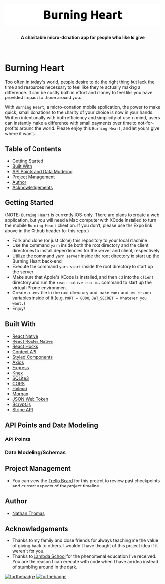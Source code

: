 <h1 align="center"><img src="./assets/readme-images/readme-header.png" alt="Burning Heart repo banner" /></h1>
<h4 align="center">A charitable micro-donation app for people who like to give</h4>
<br>

# Burning Heart

Too often in today's world, people desire to do the right thing but lack the time and resources necessary to feel like they're actually making a difference. It can be costly both in effort and money to feel like you have provided impact to those around you.

With `Burning Heart`, a micro-donation mobile application, the power to make quick, small donations to the charity of your choice is now in your hands. Written intentionally with both efficiency and simplicity of use in mind, users can instantly make a difference with small payments over time to not-for-profits around the world. Please enjoy this `Burning Heart`, and let yours give where it wants.

## Table of Contents

- [Getting Started](#getting-started)
- [Built With](#built-with)
- [API Points and Data Modeling](#api-points-and-data-modeling)
- [Project Management](#project-management)
- [Author](#author)
- [Acknowledgements](#acknowledgements)

## Getting Started

(NOTE: `Burning Heart` is currently iOS-only. There are plans to create a web application, but you will need a Mac computer with XCode installed to turn the mobile `Burning Heart` client on. If you don't, please use the Expo link above in the Github header for this repo.)

- Fork and clone (or just clone) this repository to your local machine
- Use the command `yarn` inside both the root directory and the client directories to install dependencies for the server and client, respectively
- Utilize the command `yarn server` inside the root directory to start up the Burning Heart back-end
- Execute the command `yarn start` inside the root directory to start up the server
- Make sure that Apple's XCode is installed, and then `cd` into the `client` directory and run the `react-native run-ios` command to start up the virtual iPhone environment
- Create a `.env` file in the root directory and make `PORT` and `JWT_SECRET` variables inside of it (e.g. `PORT = 8000`, `JWT_SECRET = Whatever you want.`)
- Enjoy!

## Built With

- [React Native](https://facebook.github.io/react-native/)
- [React Router Native](https://reacttraining.com/react-router/native/guides/quick-start)
- [React Hooks](https://reactjs.org/docs/hooks-intro.html)
- [Context API](https://reactjs.org/docs/context.html)
- [Styled Components](https://www.styled-components.com/)
- [Axios](https://www.npmjs.com/package/axios)
- [Express](https://expressjs.com/)
- [Knex](https://knexjs.org/)
- [SQLite3](https://www.sqlite.org/index.html)
- [CORS](https://github.com/expressjs/cors)
- [Helmet](https://helmetjs.github.io/)
- [Morgan](https://www.npmjs.com/package/morgan)
- [JSON Web Token](https://github.com/auth0/node-jsonwebtoken)
- [Bcrypt.js](https://www.npmjs.com/package/bcryptjs)
- [Stripe API](https://stripe.com/docs/api)

## API Points and Data Modeling

### API Points

### Data Modeling/Schemas

## Project Management

- You can view the [Trello Board](https://trello.com/b/YWsebwOT/burning-heart) for this project to review past checkpoints and current aspects of the project timeline

## Author

- [Nathan Thomas](https://github.com/nwthomas)

## Acknowledgements

- Thanks to my family and close friends for always teaching me the value of giving back to others. I wouldn't have thought of this project idea if it weren't for you.
- Thanks to [Lambda School](https://lambdaschool.com/) for the phenomenal education I've received. You are the reason I can execute with code when I have an idea instead of stumbling around in the dark.

[![forthebadge](https://forthebadge.com/images/badges/built-with-love.svg)](https://forthebadge.com) [![forthebadge](https://forthebadge.com/images/badges/made-with-javascript.svg)](https://forthebadge.com)
